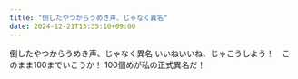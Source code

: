 ```yaml
---
title: "倒したやつからうめき声、じゃなく異名"
date: 2024-12-21T15:35:10+09:00
---
```

倒したやつからうめき声、じゃなく異名
いいねいいね、じゃこうしよう！　このまま100までいこうか！
100個めが私の正式異名だ！
